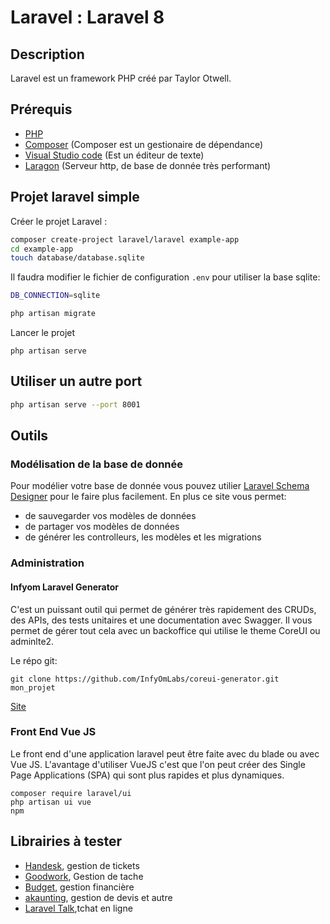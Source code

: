# Laravel : Laravel 8

## Description

Laravel est un framework PHP créé par Taylor Otwell.

## Prérequis

* [PHP](https://www.php.net/downloads)
* [Composer](https://getcomposer.org/download/) (Composer est un gestionaire de dépendance)
* [Visual Studio code](https://code.visualstudio.com/download) (Est un éditeur de texte)
* [Laragon](https://laragon.org/download/) (Serveur http, de base de donnée très performant)

## Projet laravel simple

Créer le projet Laravel :

```sh
composer create-project laravel/laravel example-app
cd example-app
touch database/database.sqlite
```

Il faudra modifier le fichier de configuration `.env` pour utiliser la base sqlite:

```sh
DB_CONNECTION=sqlite
```

```sh
php artisan migrate
```

Lancer le projet

```shell
php artisan serve
```

## Utiliser un autre port

```bash
php artisan serve --port 8001
```

## Outils 

### Modélisation de la base de donnée

Pour modélier votre base de donnée vous pouvez utilier [Laravel Schema Designer](https://www.laravelsd.com/) pour le faire plus facilement. En plus ce site vous permet: 
* de sauvegarder vos modèles de données
* de partager vos modèles de données
* de générer les controlleurs, les modèles et les migrations

### Administration

#### Infyom Laravel Generator

C'est un puissant outil qui permet de générer très rapidement des CRUDs, des APIs, des tests unitaires et une documentation avec Swagger. 
Il vous permet de gérer tout cela avec un backoffice qui utilise le theme CoreUI ou adminlte2.

Le répo git: 
```shell
git clone https://github.com/InfyOmLabs/coreui-generator.git mon_projet
```

[Site](https://labs.infyom.com)

### Front End Vue JS

Le front end d'une application laravel peut être faite avec du blade ou avec Vue JS. L'avantage d'utiliser VueJS c'est que l'on peut créer des Single Page Applications (SPA) qui sont plus rapides et plus dynamiques.

```shell
composer require laravel/ui
php artisan ui vue
npm 

```

## Librairies à tester

* [Handesk](https://github.com/BadChoice/handesk?ref=LaravelCollections.com), gestion de tickets
* [Goodwork](https://github.com/iluminar/goodwork?ref=LaravelCollections.com), Gestion de tache
* [Budget](https://github.com/range-of-motion/budget?ref=LaravelCollections.com), gestion financière 
* [akaunting](https://github.com/akaunting/akaunting), gestion de devis et autre
* [Laravel Talk](https://github.com/nahid/talk?ref=LaravelCollections.com),tchat en ligne

